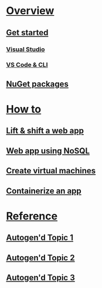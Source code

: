 # [Overview](index.md)
## [Get started](get-started.md)
### [Visual Studio](get-started.md#visual-studio)
### [VS Code & CLI](get-started.md#other-environments)
## [NuGet packages](#)

# [How to](#)
## [Lift & shift a web app](#)
## [Web app using NoSQL](#)
## [Create virtual machines](#)
## [Containerize an app](#)

# [Reference](#)
## [Autogen'd Topic 1](#)
## [Autogen'd Topic 2](#)
## [Autogen'd Topic 3](#)
